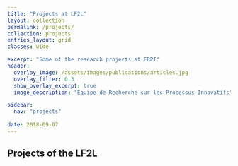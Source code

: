 ```yaml
---
title: "Projects at LF2L"
layout: collection
permalink: /projects/
collection: projects
entries_layout: grid
classes: wide

excerpt: "Some of the research projects at ERPI"
header:
  overlay_image: /assets/images/publications/articles.jpg
  overlay_filter: 0.3
  show_overlay_excerpt: true 
  image_description: "Equipe de Recherche sur les Processus Innovatifs"

sidebar:
  nav: "projects"
  
date: 2018-09-07
---
```


## Projects of the LF2L 



